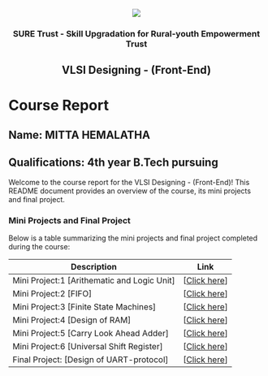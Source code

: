 <!-- PROJECT LOGO -->
<br />

<div align="center">
   <img src='https://user-images.githubusercontent.com/73131499/166115643-d3187f47-d38f-41b2-ae42-5ecbbc60de14.png' />


<h3 align="center">SURE Trust - Skill Upgradation for Rural-youth Empowerment Trust</h3>
  <h2>VLSI Designing - (Front-End)</h2>
</div>

# Course Report

## Name: MITTA HEMALATHA

## Qualifications: 4th year B.Tech pursuing

Welcome to the course report for the VLSI Designing - (Front-End)! This README document provides an overview of the course, its mini projects and final project.

### Mini Projects and Final Project

Below is a table summarizing the mini projects and final project completed during the course:

| Description                                  | Link                                    |
|----------------------------------------------|-----------------------------------------|
| Mini Project:1 [Arithematic and Logic Unit]             | [<a href="https://github.com/Hema-m-01/G9_VLSI/tree/main/Mini%20Projects/MITTA%20HEMALATHA/ALU">Click here</a>]                         |
| Mini Project:2 [FIFO]                             | [<a href="https://github.com/Hema-m-01/G9_VLSI/tree/main/Mini%20Projects/MITTA%20HEMALATHA/FIFO">Click here</a>]                         |
| Mini Project:3 [Finite State Machines]                  | [<a href="https://github.com/Hema-m-01/G9_VLSI/tree/main/Mini%20Projects/MITTA%20HEMALATHA/FSM">Click here</a>]                         |
| Mini Project:4 [Design of RAM]                          | [<a href="https://github.com/Hema-m-01/G9_VLSI/tree/main/Mini%20Projects/MITTA%20HEMALATHA/RAM">Click here</a>]                         |
| Mini Project:5 [Carry Look Ahead Adder]                 | [<a href="https://github.com/Hema-m-01/G9_VLSI/tree/main/Mini%20Projects/MITTA%20HEMALATHA/carry_look_ahead_adder">Click here</a>]                         |
| Mini Project:6 [Universal Shift Register]               | [<a href="https://github.com/Hema-m-01/G9_VLSI/tree/main/Mini%20Projects/MITTA%20HEMALATHA/universa_shift_register">Click here</a>]                         |
| Final Project: [Design of UART-protocol]                 | [<a href="https://github.com/Hema-m-01/G9_VLSI/tree/main/Final%20Capstone%20Project/MITTA%20HEMALATHA">Click here</a>]                         |

